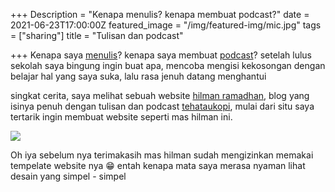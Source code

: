 +++
Description = "Kenapa menulis? kenapa membuat podcast?"
date = 2021-06-23T17:00:00Z
featured_image = "/img/featured-img/mic.jpg"
tags = ["sharing"]
title = "Tulisan dan podcast"

+++
Kenapa saya [menulis](https://fajarr.space/tulisan)? kenapa saya membuat [podcast](https://selembarkertas.netlify.app)? setelah lulus sekolah saya bingung ingin buat apa, mencoba mengisi kekosongan dengan belajar hal yang saya suka, lalu rasa jenuh datang menghantui

singkat cerita, saya melihat sebuah website [hilman ramadhan](https://hilman.space), blog yang isinya penuh dengan tulisan dan podcast [tehataukopi](https://anchor.fm/tehataukopi), mulai dari situ saya tertarik ingin membuat website seperti mas hilman ini.

![](/uploads/screen-shot-2021-06-24-at-21-58-24.png)

Oh iya sebelum nya terimakasih mas hilman sudah mengizinkan memakai tempelate website nya 😁 entah kenapa mata saya merasa nyaman lihat desain yang simpel - simpel